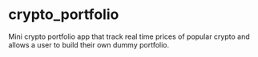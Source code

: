 # crypto_portfolio
Mini crypto portfolio app that track real time prices of popular crypto and allows a user to build their own dummy portfolio.
